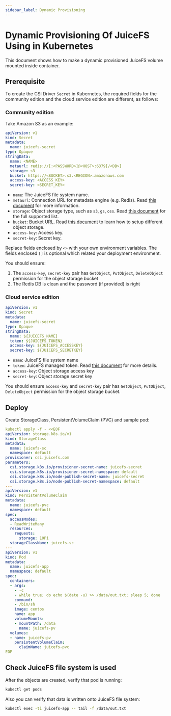 ```yaml
---
sidebar_label: Dynamic Provisioning
---
```


# Dynamic Provisioning Of JuiceFS Using in Kubernetes

This document shows how to make a dynamic provisioned JuiceFS volume mounted inside container.

## Prerequisite

To create the CSI Driver `Secret` in Kubernetes, the required fields for the community edition and the cloud service edition are different, as follows:

### Community edition

Take Amazon S3 as an example:

```yaml {7-12}
apiVersion: v1
kind: Secret
metadata:
  name: juicefs-secret
type: Opaque
stringData:
  name: <NAME>
  metaurl: redis://[:<PASSWORD>]@<HOST>:6379[/<DB>]
  storage: s3
  bucket: https://<BUCKET>.s3.<REGION>.amazonaws.com
  access-key: <ACCESS_KEY>
  secret-key: <SECRET_KEY>
```

- `name`: The JuiceFS file system name.
- `metaurl`: Connection URL for metadata engine (e.g. Redis). Read [this document](https://juicefs.com/docs/community/databases_for_metadata) for more information.
- `storage`: Object storage type, such as `s3`, `gs`, `oss`. Read [this document](https://juicefs.com/docs/community/how_to_setup_object_storage) for the full supported list.
- `bucket`: Bucket URL. Read [this document](https://juicefs.com/docs/community/how_to_setup_object_storage) to learn how to setup different object storage.
- `access-key`: Access key.
- `secret-key`: Secret key.

Replace fields enclosed by `<>` with your own environment variables. The fields enclosed `[]` is optional which related your deployment environment.

You should ensure:
1. The `access-key`, `secret-key` pair has `GetObject`, `PutObject`, `DeleteObject` permission for the object storage bucket
2. The Redis DB is clean and the password (if provided) is right

### Cloud service edition

```yaml {7-10}
apiVersion: v1
kind: Secret
metadata:
  name: juicefs-secret
type: Opaque
stringData:
  name: ${JUICEFS_NAME}
  token: ${JUICEFS_TOKEN}
  access-key: ${JUICEFS_ACCESSKEY}
  secret-key: ${JUICEFS_SECRETKEY}
```

- `name`: JuiceFS file system name
- `token`: JuiceFS managed token. Read [this document](https://juicefs.com/docs/cloud/metadata#token-management) for more details.
- `access-key`: Object storage access key
- `secret-key`: Object storage secret key

You should ensure `access-key` and `secret-key` pair has `GetObject`, `PutObject`, `DeleteObject` permission for the object storage bucket.

## Deploy

Create StorageClass, PersistentVolumeClaim (PVC) and sample pod:

```yaml
kubectl apply -f - <<EOF
apiVersion: storage.k8s.io/v1
kind: StorageClass
metadata:
  name: juicefs-sc
  namespace: default
provisioner: csi.juicefs.com
parameters:
  csi.storage.k8s.io/provisioner-secret-name: juicefs-secret
  csi.storage.k8s.io/provisioner-secret-namespace: default
  csi.storage.k8s.io/node-publish-secret-name: juicefs-secret
  csi.storage.k8s.io/node-publish-secret-namespace: default
---
apiVersion: v1
kind: PersistentVolumeClaim
metadata:
  name: juicefs-pvc
  namespace: default
spec:
  accessModes:
  - ReadWriteMany
  resources:
    requests:
      storage: 10Pi
  storageClassName: juicefs-sc
---
apiVersion: v1
kind: Pod
metadata:
  name: juicefs-app
  namespace: default
spec:
  containers:
  - args:
    - -c
    - while true; do echo $(date -u) >> /data/out.txt; sleep 5; done
    command:
    - /bin/sh
    image: centos
    name: app
    volumeMounts:
    - mountPath: /data
      name: juicefs-pv
  volumes:
  - name: juicefs-pv
    persistentVolumeClaim:
      claimName: juicefs-pvc
EOF
```

## Check JuiceFS file system is used

After the objects are created, verify that pod is running:

```sh
kubectl get pods
```

Also you can verify that data is written onto JuiceFS file system:

```sh
kubectl exec -ti juicefs-app -- tail -f /data/out.txt
```
